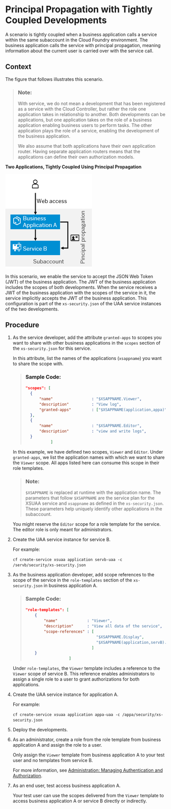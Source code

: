 <!-- loio5ad748d634254363b2f0cb2b9679ac6f -->

# Principal Propagation with Tightly Coupled Developments

A scenario is tightly coupled when a business application calls a service within the same subaccount in the Cloud Foundry environment. The business application calls the service with principal propagation, meaning information about the current user is carried over with the service call.



<a name="loio5ad748d634254363b2f0cb2b9679ac6f__context_aqj_zrb_4fb"/>

## Context

The figure that follows illustrates this scenario.

> ### Note:  
> With service, we do not mean a development that has been registered as a service with the Cloud Controller, but rather the role one application takes in relationship to another. Both developments can be applications, but one application takes on the role of a business application enabling business users to perform tasks. The other application plays the role of a service, enabling the development of the business application.
> 
> We also assume that both applications have their own application router. Having separate application routers means that the applications can define their own authorization models.

   
  
**Two Applications, Tightly Coupled Using Principal Propagation**

 ![](images/app_plan_named_user_pptx_70172fa.png "Two Applications, Tightly Coupled Using Principal Propagation") 

In this scenario, we enable the service to accept the JSON Web Token \(JWT\) of the business application. The JWT of the business application includes the scopes of both developments. When the service receives a JWT of the business application with the scopes of the service in it, the service implicitly accepts the JWT of the business application. This configuration is part of the `xs-security.json` of the UAA service instances of the two developments.



<a name="loio5ad748d634254363b2f0cb2b9679ac6f__steps_trq_csb_4fb"/>

## Procedure

1.  As the service developer, add the attribute `granted-apps` to scopes you want to share with other business applications in the `scopes` section of the `xs-security.json` for this service.

    In this attribute, list the names of the applications \(`xsappname`\) you want to share the scope with.

    > ### Sample Code:  
    > ```json
    > "scopes": [
    > 	{
    > 		"name"                 : "$XSAPPNAME.Viewer",
    > 		"description"          : "View log",
    > 		"granted-apps"         : ["$XSAPPNAME(application,appa)" ] 
    > 	},	
    > 	{
    > 		"name"                 : "$XSAPPNAME.Editor",
    > 		"description"          : "view and write logs",
    > 	}
    >            ]
    > ```

    In this example, we have defined two scopes, `Viewer` and `Editor`. Under `granted-apps`, we list the application names with which we want to share the `Viewer` scope. All apps listed here can consume this scope in their role templates.

    > ### Note:  
    > `$XSAPPNAME` is replaced at runtime with the application name. The parameters that follow `$XSAPPNAME` are the service plan for the XSUAA service and `xsappname` as defined in the `xs-security.json`. These parameters help uniquely identify other applications in the subaccount.

    You might reserve the `Editor` scope for a role template for the service. The editor role is only meant for administrators.

2.  Create the UAA service instance for service B.

    For example:

    `cf create-service xsuaa application servb-uaa -c /servb/security/xs-security.json`

3.  As the business application developer, add scope references to the scope of the service in the `role-templates` section of the `xs-security.json` in business application A.

    > ### Sample Code:  
    > ```json
    > "role-templates": [
    >     {
    >         "name"             : "Viewer",
    >         "description"      : "View all data of the service",
    >         "scope-references" : [
    >                                "$XSAPPNAME.Display",
    >                                "$XSAPPNAME(application,servB).Viewer"
    >                              ]
    >     }
    >                    ]
    > ```

    Under `role-templates`, the `Viewer` template includes a reference to the `Viewer` scope of service B. This reference enables administrators to assign a single role to a user to grant authorizations for both applications.

4.  Create the UAA service instance for application A.

    For example:

    `cf create-service xsuaa application appa-uaa -c /appa/security/xs-security.json`

5.  Deploy the developments.

6.  As an adminístrator, create a role from the role template from business application A and assign the role to a user.

    Only assign the `Viewer` template from business application A to your test user and no templates from service B.

    For more information, see [Administration: Managing Authentication and Authorization](https://help.sap.com/viewer/65de2977205c403bbc107264b8eccf4b/Cloud/en-US/1ff47b2d980e43a6b2ce294352333708.html).

7.  As an end user, test access business application A.

    Your test user can use the scopes delivered from the `Viewer` template to access business application A or service B directly or indirectly.


